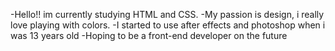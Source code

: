 -Hello!! im currently studying HTML and CSS.
-My passion is design, i really love playing with colors.
-I started to use after effects and photoshop when i was 13 years old
-Hoping to be a front-end developer on the future
